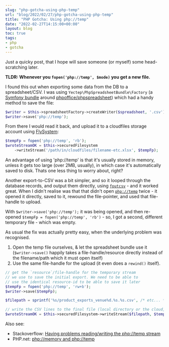 ```yaml
---
slug: "php-gotcha-using-php-temp"
url: "blog/2022/02/27/php-gotcha-using-php-temp"
title: "PHP Gotcha: Using php://temp"
date: "2022-02-27T14:15:00+00:00"
layout: blog
toc: true
tags:
- php
- gotcha
---
```


Just a quicky post, that I hope will save someone (or myself) some head-scratching later. 

**TLDR: Whenever you `fopen('php://temp', $mode)` you get a new file.**

I found this out when exporting some data from the DB to a spreadsheet/CSV. I was using `Yectep\PhpSpreadsheetBundle\Factory` (a [Symfony bundle](https://github.com/eightyknots/phpspreadsheet-bundle/) around [phpoffice/phpspreadsheet](https://github.com/PHPOffice/PhpSpreadsheet)) which had a handy method to save the file:

```php
$writer = $this->spreadsheetFactory->createWriter($spreadsheet, '.csv');
$writer->save('php://temp');
```

From there I would read it back, and upload it to a cloudfiles storage account using [FlySystem](https://github.com/thephpleague/flysystem):

```php
$tempFp = fopen('php://temp', 'rb');
$wroteStreamOK = $this->securedFilesystem
    ->writeStream('/path/in/cloudfiles/filename-etc.xlsx', $tempFp);
```

An advantage of using 'php://temp' is that it's usually stored in memory, unless it gets too large (over 2MB, usually), in which case it's automatically saved to disk. Thats one less thing to worry about, right?

Another export-to-CSV was a bit simpler, and so it looped through the database records, and output them directly, using [`fputcsv`](https://www.php.net/manual/en/function.fputcsv.php) - and it worked great. When I didn't realise was that that didn't open [`php://temp`](https://www.php.net/manual/en/wrappers.php.php#refsect1-wrappers.php-examples) twice - it opened it directly, saved to it, rewound the file-pointer, and used that file-handle to upload.

With `$writer->save('php://temp');` it was being opened, and then re-opened `$tempFp = fopen('php://temp', 'rb')` - so, I got a second, different temporary file - which was empty.

As usual the fix was actually pretty easy, when the underlying problem was recognised.

1. Open the temp file ourselves, & let the spreadsheet bundle use it (`$writer->save()` happily takes a file-handle/resource directly instead of the filename/path which it must open itself)
2. Use the same file-handle for the upload (it even does a `rewind()` itself).

```php
// get the `resource`/file-handle for the temporary stream 
// we use to save the initial export. We need to be able to 
// use the identical resource-id to be able to save it later
$tempFp = fopen('php://temp', 'rw+b');
$writer->save($tempFp);

$filepath = sprintf('%s/product_exports_venue%d.%s.%s.csv', /* etc... */);

// write the CSV lines to the final file (local directory or the cloud, via Flysystem)
$wroteStreamOK = $this->securedFilesystem->writeStream($filepath, $tempFp);
```

Also see: 
* Stackoverflow: [Having problems reading/writing the php://temp stream](https://stackoverflow.com/a/5946711/6216)
* PHP.net: [php://memory and php://temp](https://www.php.net/manual/en/wrappers.php.php#wrappers.php.memory)
